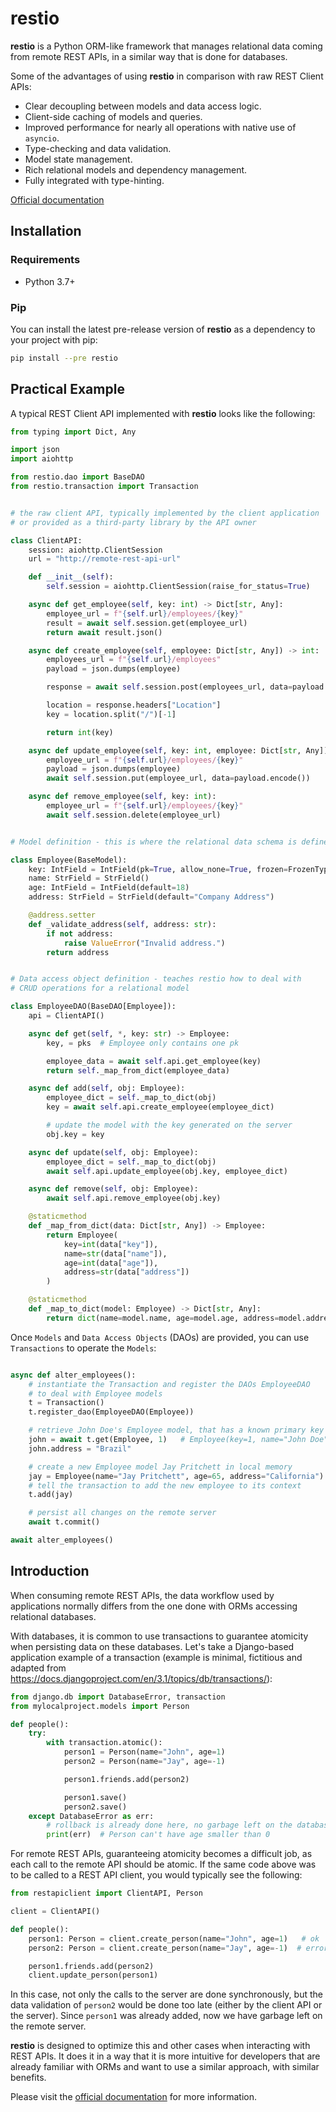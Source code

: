 # restio

**restio** is a Python ORM-like framework that manages relational data coming from remote REST APIs, in a similar way that is done for databases.

Some of the advantages of using **restio** in comparison with raw REST Client APIs:

- Clear decoupling between models and data access logic.
- Client-side caching of models and queries.
- Improved performance for nearly all operations with native use of `asyncio`.
- Type-checking and data validation.
- Model state management.
- Rich relational models and dependency management.
- Fully integrated with type-hinting.

[Official documentation](https://restio.readthedocs.io/en/latest/)

## Installation

### Requirements

- Python 3.7+

### Pip

You can install the latest pre-release version of **restio** as a dependency to your project with pip:

```bash
pip install --pre restio
```

## Practical Example

A typical REST Client API implemented with **restio** looks like the following:

```python
from typing import Dict, Any

import json
import aiohttp

from restio.dao import BaseDAO
from restio.transaction import Transaction


# the raw client API, typically implemented by the client application
# or provided as a third-party library by the API owner

class ClientAPI:
    session: aiohttp.ClientSession
    url = "http://remote-rest-api-url"

    def __init__(self):
        self.session = aiohttp.ClientSession(raise_for_status=True)

    async def get_employee(self, key: int) -> Dict[str, Any]:
        employee_url = f"{self.url}/employees/{key}"
        result = await self.session.get(employee_url)
        return await result.json()

    async def create_employee(self, employee: Dict[str, Any]) -> int:
        employees_url = f"{self.url}/employees"
        payload = json.dumps(employee)

        response = await self.session.post(employees_url, data=payload.encode())

        location = response.headers["Location"]
        key = location.split("/")[-1]

        return int(key)

    async def update_employee(self, key: int, employee: Dict[str, Any]):
        employee_url = f"{self.url}/employees/{key}"
        payload = json.dumps(employee)
        await self.session.put(employee_url, data=payload.encode())

    async def remove_employee(self, key: int):
        employee_url = f"{self.url}/employees/{key}"
        await self.session.delete(employee_url)


# Model definition - this is where the relational data schema is defined

class Employee(BaseModel):
    key: IntField = IntField(pk=True, allow_none=True, frozen=FrozenType.ALWAYS)
    name: StrField = StrField()
    age: IntField = IntField(default=18)
    address: StrField = StrField(default="Company Address")

    @address.setter
    def _validate_address(self, address: str):
        if not address:
            raise ValueError("Invalid address.")
        return address


# Data access object definition - teaches restio how to deal with
# CRUD operations for a relational model

class EmployeeDAO(BaseDAO[Employee]):
    api = ClientAPI()

    async def get(self, *, key: str) -> Employee:
        key, = pks  # Employee only contains one pk

        employee_data = await self.api.get_employee(key)
        return self._map_from_dict(employee_data)

    async def add(self, obj: Employee):
        employee_dict = self._map_to_dict(obj)
        key = await self.api.create_employee(employee_dict)

        # update the model with the key generated on the server
        obj.key = key

    async def update(self, obj: Employee):
        employee_dict = self._map_to_dict(obj)
        await self.api.update_employee(obj.key, employee_dict)

    async def remove(self, obj: Employee):
        await self.api.remove_employee(obj.key)

    @staticmethod
    def _map_from_dict(data: Dict[str, Any]) -> Employee:
        return Employee(
            key=int(data["key"]),
            name=str(data["name"]),
            age=int(data["age"]),
            address=str(data["address"])
        )

    @staticmethod
    def _map_to_dict(model: Employee) -> Dict[str, Any]:
        return dict(name=model.name, age=model.age, address=model.address)
```

Once `Models` and `Data Access Objects` (DAOs) are provided, you can use `Transactions` to operate the `Models`:

```python

async def alter_employees():
    # instantiate the Transaction and register the DAOs EmployeeDAO
    # to deal with Employee models
    t = Transaction()
    t.register_dao(EmployeeDAO(Employee))

    # retrieve John Doe's Employee model, that has a known primary key 1
    john = await t.get(Employee, 1)   # Employee(key=1, name="John Doe", age=30, address="The Netherlands")
    john.address = "Brazil"

    # create a new Employee model Jay Pritchett in local memory
    jay = Employee(name="Jay Pritchett", age=65, address="California")
    # tell the transaction to add the new employee to its context
    t.add(jay)

    # persist all changes on the remote server
    await t.commit()

await alter_employees()

```

## Introduction

When consuming remote REST APIs, the data workflow used by applications normally differs from the one done with ORMs accessing relational databases.

With databases, it is common to use transactions to guarantee atomicity when persisting data on these databases. Let's take a Django-based application example of a transaction (example is minimal, fictitious and adapted from https://docs.djangoproject.com/en/3.1/topics/db/transactions/):

```python
from django.db import DatabaseError, transaction
from mylocalproject.models import Person

def people():
    try:
        with transaction.atomic():
            person1 = Person(name="John", age=1)
            person2 = Person(name="Jay", age=-1)

            person1.friends.add(person2)

            person1.save()
            person2.save()
    except DatabaseError as err:
        # rollback is already done here, no garbage left on the database
        print(err)  # Person can't have age smaller than 0
```

For remote REST APIs, guaranteeing atomicity becomes a difficult job, as each call to the remote API should be atomic.
If the same code above was to be called to a REST API client, you would typically see the following:

```python
from restapiclient import ClientAPI, Person

client = ClientAPI()

def people():
    person1: Person = client.create_person(name="John", age=1)   # ok
    person2: Person = client.create_person(name="Jay", age=-1)  # error, exit

    person1.friends.add(person2)
    client.update_person(person1)
```

In this case, not only the calls to the server are done synchronously, but the data validation of `person2` would be done too late (either by the client API or the server). Since `person1` was already added, now we have garbage left on the remote server.

**restio** is designed to optimize this and other cases when interacting with REST APIs. It does it in a way that it is more intuitive for developers that are already familiar with ORMs and want to use a similar approach, with similar benefits.

Please visit the [official documentation](https://restio.readthedocs.io/en/latest/) for more information.
